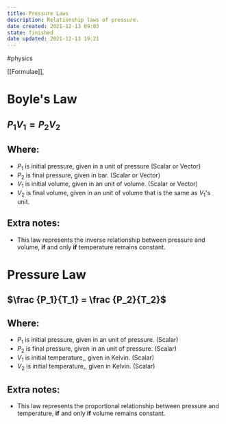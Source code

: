 ```yaml
---
title: Pressure Laws
description: Relationship laws of pressure.
date created: 2021-12-13 09:03
state: finished
date updated: 2021-12-13 19:21
---
```

#physics

[[Formulae]],

# Boyle's Law

## $P_1 V_1 = P_2 V_2$

## Where:

- $P_1$ is initial pressure, given in a unit of pressure (Scalar or Vector)
- $P_2$ is final pressure, given in bar. (Scalar or Vector)
- $V_1$ is initial volume, given in an unit of volume. (Scalar or Vector)
- $V_2$ is final volume, given in an unit of volume that is the same as $V_1$'s unit.

## Extra notes:

- This law represents the inverse relationship between pressure and volume, **if** and only **if** temperature remains constant.

# Pressure Law

## $\frac {P_1}{T_1} = \frac {P_2}{T_2}$

## Where:

- $P_1$ is initial pressure, given in an unit of pressure. (Scalar)
- $P_2$ is final pressure, given in an unit of pressure. (Scalar)
- $V_1$ is initial temperature,, given in Kelvin. (Scalar)
- $V_2$ is initial temperature,, given in Kelvin. (Scalar)

## Extra notes:

- This law represents the proportional relationship between pressure and temperature, **if** and only **if** volume remains constant.
